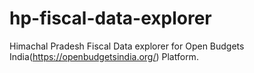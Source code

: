 # hp-fiscal-data-explorer
Himachal Pradesh Fiscal Data explorer for Open Budgets India(https://openbudgetsindia.org/) Platform.

